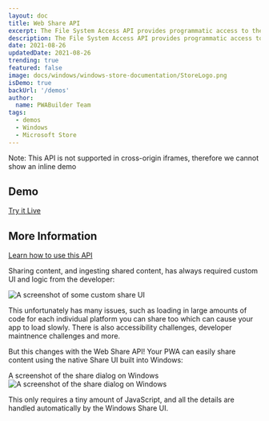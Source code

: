 ```yaml
---
layout: doc
title: Web Share API
excerpt: The File System Access API provides programmatic access to the file system, enabling...
description: The File System Access API provides programmatic access to the file system, enabling you to build PWAs that interact with the users files just like any native application on Windows. This enables a whole new class of powerful applications to be built as PWAs, including advanced photo editors, code editors and more!
date: 2021-08-26
updatedDate: 2021-08-26
trending: true
featured: false
image: docs/windows/windows-store-documentation/StoreLogo.png
isDemo: true
backUrl: '/demos'
author:
  name: PWABuilder Team
tags:
  - demos
  - Windows
  - Microsoft Store
---
```


<p class="text-center">
  Note: This API is not supported in cross-origin iframes, therefore we cannot show an inline demo
</p>

## Demo
[Try it Live](https://wiggly-impossible-crayfish.glitch.me/web-share.html)

## More Information

[Learn how to use this API](https://developer.mozilla.org/en-US/docs/Web/API/Navigator/share)

Sharing content, and ingesting shared content, has always required custom UI and logic from the developer:

<img src="/demos/web-share-api/custom-share.png" loading="lazy" alt="A screenshot of some custom share UI">

This unfortunately has many issues, such as loading in large amounts of code for each individual platform you can share too which can cause your app to load slowly. There is also accessibility challenges, developer maintnence challenges and more.

But this changes with the Web Share API! Your PWA can easily share content using the native Share UI built into Windows:

A screenshot of the share dialog on Windows
<img src="/demos/web-share-api/native-share.png" loading="lazy" alt="A screenshot of the share dialog on Windows">

This only requires a tiny amount of JavaScript, and all the details are handled automatically by the Windows Share UI.
